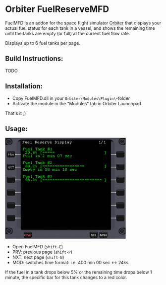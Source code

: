 Orbiter FuelReserveMFD
======================

FuelMFD is an addon for the space flight simulator [Orbiter](http://orbit.medphys.ucl.ac.uk/) that displays your actual fuel status for each tank in a vessel, and shows the remaining time until the tanks are empty (or full) at the current fuel flow rate.

Displays up to 6 fuel tanks per page.

Build Instructions:
-------------------
TODO

Installation:
-------------
* Copy FuelMFD.dll in your `Orbiter\Modules\Plugin\`-folder
* Activate the module in the "Modules" tab in Orbiter Launchpad.

That's it ;)

Usage:
------
![Screenshot of FuelReserveMFD](fuelmfd.png)

* Open FuelMFD (`shift-E`)
* PRV: previous page (`shift-P`)
* NXT: next page (`shift-N`)
* MOD: switches time format: i.e. 400 min 00 sec <-> 24ks

If the fuel in a tank drops below 5% or the remaining time drops below 1 minute, the specific bar for this tank changes to a red color.
